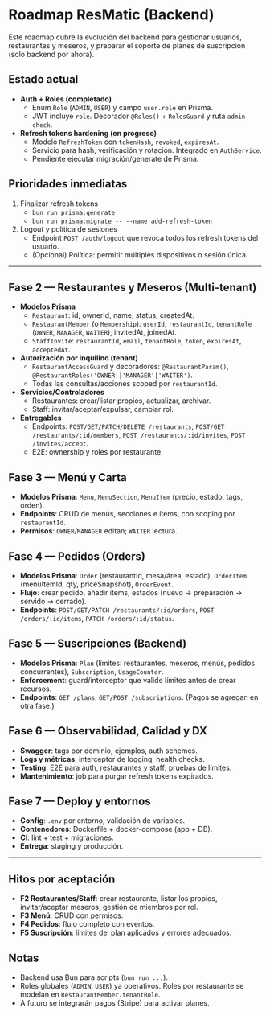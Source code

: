 # Roadmap ResMatic (Backend)

Este roadmap cubre la evolución del backend para gestionar usuarios, restaurantes y meseros, y preparar el soporte de planes de suscripción (solo backend por ahora).

## Estado actual
- **Auth + Roles (completado)**
  - Enum `Role` (`ADMIN`, `USER`) y campo `user.role` en Prisma.
  - JWT incluye `role`. Decorador `@Roles()` + `RolesGuard` y ruta `admin-check`.
- **Refresh tokens hardening (en progreso)**
  - Modelo `RefreshToken` con `tokenHash`, `revoked`, `expiresAt`.
  - Servicio para hash, verificación y rotación. Integrado en `AuthService`.
  - Pendiente ejecutar migración/generate de Prisma.

## Prioridades inmediatas
1) Finalizar refresh tokens
   - `bun run prisma:generate`
   - `bun run prisma:migrate -- --name add-refresh-token`
2) Logout y política de sesiones
   - Endpoint `POST /auth/logout` que revoca todos los refresh tokens del usuario.
   - (Opcional) Política: permitir múltiples dispositivos o sesión única.

---

## Fase 2 — Restaurantes y Meseros (Multi-tenant)
- **Modelos Prisma**
  - `Restaurant`: id, ownerId, name, status, createdAt.
  - `RestaurantMember` (o `Membership`): `userId`, `restaurantId`, `tenantRole` (`OWNER`, `MANAGER`, `WAITER`), invitedAt, joinedAt.
  - `StaffInvite`: `restaurantId`, `email`, `tenantRole`, `token`, `expiresAt`, `acceptedAt`.
- **Autorización por inquilino (tenant)**
  - `RestaurantAccessGuard` y decoradores: `@RestaurantParam()`, `@RestaurantRoles('OWNER'|'MANAGER'|'WAITER')`.
  - Todas las consultas/acciones scoped por `restaurantId`.
- **Servicios/Controladores**
  - Restaurantes: crear/listar propios, actualizar, archivar.
  - Staff: invitar/aceptar/expulsar, cambiar rol.
- **Entregables**
  - Endpoints: `POST/GET/PATCH/DELETE /restaurants`, `POST/GET /restaurants/:id/members`, `POST /restaurants/:id/invites`, `POST /invites/accept`.
  - E2E: ownership y roles por restaurante.

## Fase 3 — Menú y Carta
- **Modelos Prisma**: `Menu`, `MenuSection`, `MenuItem` (precio, estado, tags, orden).
- **Endpoints**: CRUD de menús, secciones e ítems, con scoping por `restaurantId`.
- **Permisos**: `OWNER`/`MANAGER` editan; `WAITER` lectura.

## Fase 4 — Pedidos (Orders)
- **Modelos Prisma**: `Order` (restaurantId, mesa/área, estado), `OrderItem` (menuItemId, qty, priceSnapshot), `OrderEvent`.
- **Flujo**: crear pedido, añadir ítems, estados (nuevo → preparación → servido → cerrado).
- **Endpoints**: `POST/GET/PATCH /restaurants/:id/orders`, `POST /orders/:id/items`, `PATCH /orders/:id/status`.

## Fase 5 — Suscripciones (Backend)
- **Modelos Prisma**: `Plan` (límites: restaurantes, meseros, menús, pedidos concurrentes), `Subscription`, `UsageCounter`.
- **Enforcement**: guard/interceptor que valide límites antes de crear recursos.
- **Endpoints**: `GET /plans`, `GET/POST /subscriptions`. (Pagos se agregan en otra fase.)

## Fase 6 — Observabilidad, Calidad y DX
- **Swagger**: tags por dominio, ejemplos, auth schemes.
- **Logs y métricas**: interceptor de logging, health checks.
- **Testing**: E2E para auth, restaurantes y staff; pruebas de límites.
- **Mantenimiento**: job para purgar refresh tokens expirados.

## Fase 7 — Deploy y entornos
- **Config**: `.env` por entorno, validación de variables.
- **Contenedores**: Dockerfile + docker-compose (app + DB).
- **CI**: lint + test + migraciones.
- **Entrega**: staging y producción.

---

## Hitos por aceptación
- **F2 Restaurantes/Staff**: crear restaurante, listar los propios, invitar/aceptar meseros, gestión de miembros por rol.
- **F3 Menú**: CRUD con permisos.
- **F4 Pedidos**: flujo completo con eventos.
- **F5 Suscripción**: límites del plan aplicados y errores adecuados.

## Notas
- Backend usa Bun para scripts (`bun run ...`).
- Roles globales (`ADMIN`, `USER`) ya operativos. Roles por restaurante se modelan en `RestaurantMember.tenantRole`.
- A futuro se integrarán pagos (Stripe) para activar planes.
